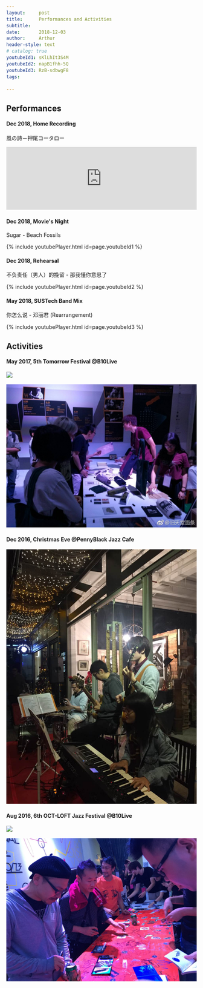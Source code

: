 ```yaml
---
layout:     post
title:      Performances and Activities
subtitle:   
date:       2018-12-03
author:     Arthur
header-style: text
# catalog: true
youtubeId1: sKlLhIt3S4M
youtubeId2: napB1fhh-5Q
youtubeId3: RzB-sdbwgF8
tags:

---
```


## Performances

#### Dec 2018, Home Recording

風の詩－押尾コータロー
<iframe width="100%" height="166" scrolling="no" frameborder="no" allow="autoplay" src="https://w.soundcloud.com/player/?url=https%3A//api.soundcloud.com/tracks/540050379&amp;color=%233f2172&amp;auto_play=false&amp;hide_related=false&amp;show_comments=true&amp;show_user=true&amp;show_reposts=false&amp;show_teaser=true"> </iframe>

#### Dec 2018, Movie's Night

Sugar - Beach Fossils

{% include youtubePlayer.html id=page.youtubeId1 %}


#### Dec 2018, Rehearsal

不负责任（男人）的挽留 - 那我懂你意思了

{% include youtubePlayer.html id=page.youtubeId2 %}


#### May 2018, SUSTech Band Mix

你怎么说 - 邓丽君
(Rearrangement)

{% include youtubePlayer.html id=page.youtubeId3 %}



## Activities

#### May 2017, 5th Tomorrow Festival @B10Live

![](/img/in-post/shows/IMG_8687.JPG)

![](/img/in-post/shows/IMG_8631.JPG)



#### Dec 2016, Christmas Eve @PennyBlack Jazz Cafe

![](/img/in-post/shows/IMG_7206.JPG)


#### Aug 2016, 6th OCT-LOFT Jazz Festival @B10Live

![](/img/in-post/shows/IMG_6723.JPG)

![](/img/in-post/shows/IMG_6747.JPG)

